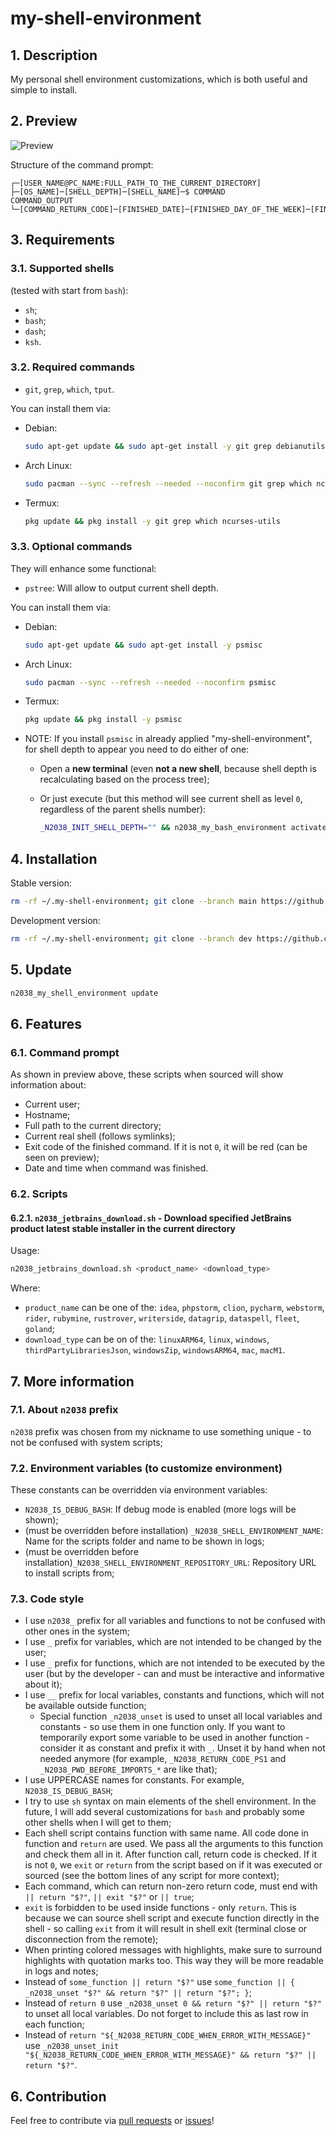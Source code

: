 # my-shell-environment

## 1. Description

My personal shell environment customizations, which is both useful and simple to install.

## 2. Preview

![Preview](./.readme_images/preview.png)

Structure of the command prompt:

```plaintext
┌─[USER_NAME@PC_NAME:FULL_PATH_TO_THE_CURRENT_DIRECTORY]
├─[OS_NAME]─[SHELL_DEPTH]─[SHELL_NAME]─$ COMMAND
COMMAND_OUTPUT
└─[COMMAND_RETURN_CODE]─[FINISHED_DATE]─[FINISHED_DAY_OF_THE_WEEK]─[FINISHED_TIME]
```

## 3. Requirements

### 3.1. Supported shells

(tested with start from `bash`):

- `sh`;
- `bash`;
- `dash`;
- `ksh`.

### 3.2. Required commands

- `git`, `grep`, `which`, `tput`.

You can install them via:

- Debian:

    ```sh
    sudo apt-get update && sudo apt-get install -y git grep debianutils ncurses-bin
    ```

- Arch Linux:

    ```sh
    sudo pacman --sync --refresh --needed --noconfirm git grep which ncurses
    ```

- Termux:

    ```sh
    pkg update && pkg install -y git grep which ncurses-utils
    ```

### 3.3. Optional commands

They will enhance some functional:

- `pstree`: Will allow to output current shell depth.

You can install them via:

- Debian:

    ```sh
    sudo apt-get update && sudo apt-get install -y psmisc
    ```

- Arch Linux:

    ```sh
    sudo pacman --sync --refresh --needed --noconfirm psmisc
    ```

- Termux:

    ```sh
    pkg update && pkg install -y psmisc
    ```

- NOTE: If you install `psmisc` in already applied "my-shell-environment", for shell depth to appear you need to do either of one:

    - Open a **new terminal** (even **not a new shell**, because shell depth is recalculating based on the process tree);
    - Or just execute (but this method will see current shell as level `0`, regardless of the parent shells number):

        ```sh
        _N2038_INIT_SHELL_DEPTH="" && n2038_my_bash_environment activate
        ```

## 4. Installation

Stable version:

```sh
rm -rf ~/.my-shell-environment; git clone --branch main https://github.com/Nikolai2038/my-shell-environment.git ~/.my-shell-environment && . ~/.my-shell-environment/n2038_my_shell_environment.sh && n2038_my_shell_environment install; rm -rf ~/.my-shell-environment
```

Development version:

```sh
rm -rf ~/.my-shell-environment; git clone --branch dev https://github.com/Nikolai2038/my-shell-environment.git ~/.my-shell-environment && . ~/.my-shell-environment/n2038_my_shell_environment.sh && n2038_my_shell_environment --dev install; rm -rf ~/.my-shell-environment
```

## 5. Update

```bash
n2038_my_shell_environment update
```

## 6. Features

### 6.1. Command prompt

As shown in preview above, these scripts when sourced will show information about:

- Current user;
- Hostname;
- Full path to the current directory;
- Current real shell (follows symlinks);
- Exit code of the finished command. If it is not `0`, it will be red (can be seen on preview);
- Date and time when command was finished.

### 6.2. Scripts

#### 6.2.1. `n2038_jetbrains_download.sh` - Download specified JetBrains product latest stable installer in the current directory

Usage:

```sh
n2038_jetbrains_download.sh <product_name> <download_type>
```

Where:

- `product_name` can be one of the: `idea`, `phpstorm`, `clion`, `pycharm`, `webstorm`, `rider`, `rubymine`, `rustrover`, `writerside`, `datagrip`, `dataspell`, `fleet`, `goland`;
- `download_type` can be on of the: `linuxARM64`, `linux`, `windows`, `thirdPartyLibrariesJson`, `windowsZip`, `windowsARM64`, `mac`, `macM1`.

## 7. More information

### 7.1. About `n2038` prefix

`n2038` prefix was chosen from my nickname to use something unique - to not be confused with system scripts;

### 7.2. Environment variables (to customize environment)

These constants can be overridden via environment variables:

- `N2038_IS_DEBUG_BASH`: If debug mode is enabled (more logs will be shown);
- (must be overridden before installation) `_N2038_SHELL_ENVIRONMENT_NAME`: Name for the scripts folder and name to be shown in logs;
- (must be overridden before installation)`_N2038_SHELL_ENVIRONMENT_REPOSITORY_URL`: Repository URL to install scripts from;

### 7.3. Code style

- I use `n2038_` prefix for all variables and functions to not be confused with other ones in the system;
- I use `_` prefix for variables, which are not intended to be changed by the user;
- I use `_` prefix for functions, which are not intended to be executed by the user (but by the developer - can and must be interactive and informative about it);
- I use `__` prefix for local variables, constants and functions, which will not be available outside function;
    - Special function `_n2038_unset` is used to unset all local variables and constants - so use them in one function only. If you want to temporarily export some variable to be used in another function - consider it as constant and prefix it with `_`. Unset it by hand when not needed anymore (for example, `_N2038_RETURN_CODE_PS1` and `_N2038_PWD_BEFORE_IMPORTS_*` are like that);
- I use UPPERCASE names for constants. For example, `N2038_IS_DEBUG_BASH`;
- I try to use `sh` syntax on main elements of the shell environment. In the future, I will add several customizations for `bash` and probably some other shells when I will get to them;
- Each shell script contains function with same name. All code done in function and `return` are used. We pass all the arguments to this function and check them all in it. After function call, return code is checked. If it is not `0`, we `exit` or `return` from the script based on if it was executed or sourced (see the bottom lines of any script for more context);
- Each command, which can return non-zero return code, must end with `|| return "$?"`, `|| exit "$?"` or `|| true`;
- `exit` is forbidden to be used inside functions - only `return`. This is because we can source shell script and execute function directly in the shell - so calling `exit` from it will result in shell exit (terminal close or disconnection from the remote);
- When printing colored messages with highlights, make sure to surround highlights with quotation marks too. This way they will be more readable in logs and notes;
- Instead of `some_function || return "$?"` use `some_function || { _n2038_unset "$?" && return "$?" || return "$?"; }`;
- Instead of `return 0` use `_n2038_unset 0 && return "$?" || return "$?"` to unset all local variables. Do not forget to include this as last row in each function;
- Instead of `return "${_N2038_RETURN_CODE_WHEN_ERROR_WITH_MESSAGE}"` use `_n2038_unset_init "${_N2038_RETURN_CODE_WHEN_ERROR_WITH_MESSAGE}" && return "$?" || return "$?"`.

## 6. Contribution

Feel free to contribute via [pull requests](https://github.com/Nikolai2038/my-shell-environment/pulls) or [issues](https://github.com/Nikolai2038/my-shell-environment/issues)!
